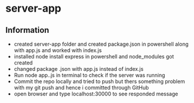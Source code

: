 # server-app

## Information 
- created server-app folder and created package.json in powershell along with app.js and  worked with index.js 
- installed node install express in powershell and node_modules got created 
- changed package .json  with app.js instead of index.js
- Run  node app..js in terminal to check if the server was running
- Commit  the repo locally and tried to push but thers something problem with my git push and hence i committed through GitHub
- open browser and type localhost:30000 to see responded message

